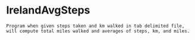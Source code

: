 # IrelandAvgSteps
    Program when given steps taken and km walked in tab delimited file, will compute total miles walked and averages of steps, km, and miles.
